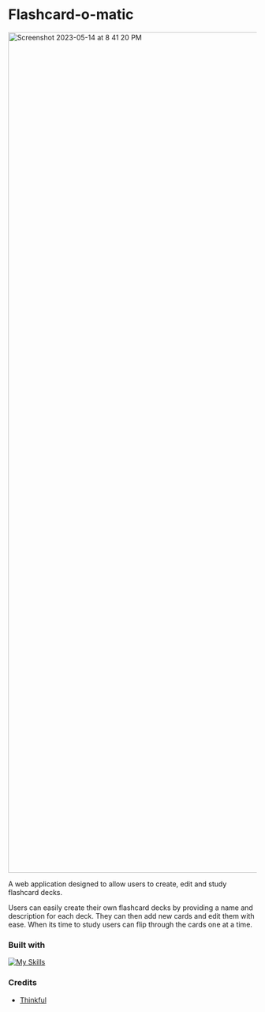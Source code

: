 # Flashcard-o-matic
<img width="1701" alt="Screenshot 2023-05-14 at 8 41 20 PM" src="https://github.com/natali-a-lvarez/flashcard-o-matic/assets/112902224/8c4ebe20-76a0-481f-a6e1-f17f7d6825c6">

A web application designed to allow users to create, edit and study flashcard decks. 

Users can easily create their own flashcard decks by providing a name and description for each deck. They can then add new cards and edit them with ease. When its time to study users can flip through the cards one at a time.


### Built with

[![My Skills](https://skillicons.dev/icons?i=react,js,html,css)](https://skillicons.dev)

### Credits
* [Thinkful](https://thinkful.com/) 

